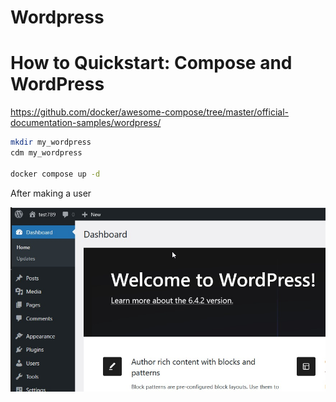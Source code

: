 # Wordpress

# How to Quickstart: Compose and WordPress

https://github.com/docker/awesome-compose/tree/master/official-documentation-samples/wordpress/

```bash
mkdir my_wordpress
cdm my_wordpress

docker compose up -d

```
After making a user


![Multi container ](https://github.com/spawnmarvel/learning-docker/blob/main/images/wordpress.jpg)